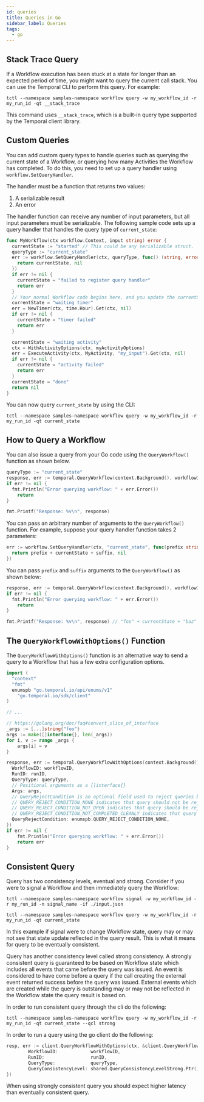 ```yaml
---
id: queries
title: Queries in Go
sidebar_label: Queries
tags:
  - go
---
```


## Stack Trace Query

If a Workflow execution has been stuck at a state for longer than an expected period of time, you
might want to query the current call stack. You can use the Temporal CLI to perform this query. For
example:

`tctl --namespace samples-namespace workflow query -w my_workflow_id -r my_run_id -qt __stack_trace`

This command uses `__stack_trace`, which is a built-in query type supported by the Temporal client library.

## Custom Queries

You can add custom query types to handle queries such as querying the current state of a Workflow, or querying how many Activities the Workflow has completed. To do this, you need to set
up a query handler using `workflow.SetQueryHandler`.

The handler must be a function that returns two values:

1. A serializable result
2. An error

The handler function can receive any number of input parameters, but all input parameters must be
serializable. The following sample code sets up a query handler that handles the query type of
`current_state`:

```go
func MyWorkflow(ctx workflow.Context, input string) error {
  currentState := "started" // This could be any serializable struct.
  queryType := "current_state"
  err := workflow.SetQueryHandler(ctx, queryType, func() (string, error) {
    return currentState, nil
  })
  if err != nil {
    currentState = "failed to register query handler"
    return err
  }
  // Your normal Workflow code begins here, and you update the currentState as the code makes progress.
  currentState = "waiting timer"
  err = NewTimer(ctx, time.Hour).Get(ctx, nil)
  if err != nil {
    currentState = "timer failed"
    return err
  }

  currentState = "waiting activity"
  ctx = WithActivityOptions(ctx, myActivityOptions)
  err = ExecuteActivity(ctx, MyActivity, "my_input").Get(ctx, nil)
  if err != nil {
    currentState = "activity failed"
    return err
  }
  currentState = "done"
  return nil
}
```

You can now query `current_state` by using the CLI:

`tctl --namespace samples-namespace workflow query -w my_workflow_id -r my_run_id -qt current_state`

## How to Query a Workflow

You can also issue a query from your Go code using the `QueryWorkflow()` function as shown below.

```go
queryType := "current_state"
response, err := temporal.QueryWorkflow(context.Background(), workflowID, runID, queryType)
if err != nil {
  fmt.Println("Error querying workflow: " + err.Error())
	return
}

fmt.Printf("Response: %v\n", response)
```

You can pass an arbitrary number of arguments to the `QueryWorkflow()` function.
For example, suppose your query handler function takes 2 parameters:

```go
err := workflow.SetQueryHandler(ctx, "current_state", func(prefix string, suffix string) (string, error) {
  return prefix + currentState + suffix, nil
})
```

You can pass `prefix` and `suffix` arguments to the `QueryWorkflow()` as shown below:

```go
response, err := temporal.QueryWorkflow(context.Background(), workflowID, runID, queryType, "foo", "baz")
if err != nil {
  fmt.Println("Error querying workflow: " + err.Error())
	return
}

fmt.Printf("Response: %v\n", response) // "foo" + currentState + "baz"
```

## The `QueryWorkflowWithOptions()` Function

The `QueryWorkflowWithOptions()` function is an alternative way to send a query to a Workflow that has a few extra configuration options.

```go
import (
  "context"
  "fmt"
  enumspb "go.temporal.io/api/enums/v1"
	"go.temporal.io/sdk/client"
)

// ...

// https://golang.org/doc/faq#convert_slice_of_interface
_args := [...]string{"foo"}
args := make([]interface{}, len(_args))
for i, v := range _args {
	args[i] = v
}

response, err := temporal.QueryWorkflowWithOptions(context.Background(), &client.QueryWorkflowWithOptionsRequest{
  WorkflowID: workflowID,
  RunID: runID,
  QueryType: queryType,
  // Positional arguments as a []interface{}
  Args: args,
  // QueryRejectCondition is an optional field used to reject queries based on workflow state.
  // QUERY_REJECT_CONDITION_NONE indicates that query should not be rejected.
  // QUERY_REJECT_CONDITION_NOT_OPEN indicates that query should be rejected if workflow is not open.
  // QUERY_REJECT_CONDITION_NOT_COMPLETED_CLEANLY indicates that query should be rejected if workflow did not complete cleanly (e.g. terminated, canceled timeout etc...).
  QueryRejectCondition: enumspb.QUERY_REJECT_CONDITION_NONE,
})
if err != nil {
	fmt.Println("Error querying workflow: " + err.Error())
	return err
}
```

## Consistent Query

Query has two consistency levels, eventual and strong. Consider if you were to signal a Workflow and then
immediately query the Workflow:

`tctl --namespace samples-namespace workflow signal -w my_workflow_id -r my_run_id -n signal_name -if ./input.json`

`tctl --namespace samples-namespace workflow query -w my_workflow_id -r my_run_id -qt current_state`

In this example if signal were to change Workflow state, query may or may not see that state update reflected
in the query result. This is what it means for query to be eventually consistent.

Query has another consistency level called strong consistency. A strongly consistent query is guaranteed
to be based on Workflow state which includes all events that came before the query was issued. An event
is considered to have come before a query if the call creating the external event returned success before
the query was issued. External events which are created while the query is outstanding may or may not
be reflected in the Workflow state the query result is based on.

In order to run consistent query through the cli do the following:

`tctl --namespace samples-namespace workflow query -w my_workflow_id -r my_run_id -qt current_state --qcl strong`

In order to run a query using the go client do the following:

```go
resp, err := client.QueryWorkflowWithOptions(ctx, &client.QueryWorkflowWithOptionsRequest{
        WorkflowID:            workflowID,
        RunID:                 runID,
        QueryType:             queryType,
        QueryConsistencyLevel: shared.QueryConsistencyLevelStrong.Ptr(),
})
```

When using strongly consistent query you should expect higher latency than eventually consistent query.
